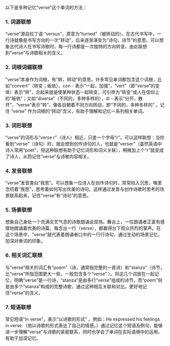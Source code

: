 以下是多种记忆“verse”这个单词的方法：

### 1. 词源联想
“verse”源自拉丁语 “versus”，原意为“turned”（被转动的）。在古代书写中，一行诗就像是书写方向的一次“转动”，后来逐渐演变为“诗句，诗节”的意思。可以想象古代诗人在书写诗歌时，每一行诗都是一次独特的方向转变，由此联想到“verse”与诗歌相关的含义。

### 2. 词根词缀联想
“verse”本身作为词根，有“转，转动”的意思。许多常见单词都包含这个词根，比如“convert”（转变；皈依），con - 表示“一起，加强”，“vert”（即“verse”的变体）表示“转”，合起来就是使某种状态一起转变，可引申为“转变”或人在信仰上的“皈依”；又如“diverse”（不同的，多种多样的），di - 表示“分开，散开”，“verse”表示“转”，像各自朝着不同方向转动，即“不同的，多种多样的” 。记住 “verse” 作为词根的“转动”含义，有助于理解和记忆一系列相关单词。

### 3. 词形联想
“verse”的词形与“verse r”（诗人）相近，只差一个字母“r”。可以这样联想：当你看到“verse”（诗句）时，就会想到创作诗句的人，也就是“verser”（虽然英语中诗人常用“poet”，但这种联想有助于记忆词形和词义关联），稍微加上个“r”就变成了诗人，从而记住“verse”与诗歌内容相关。

### 4. 发音联想
“verse”发音类似“我思”。可以想象一位诗人在创作诗句时，常常陷入沉思，嘴里念叨着“我思”，思考着如何写出优美的诗句。这样通过发音与创作诗歌时思考的场景联系起来，记住“verse”有“诗句”的意思。

### 5. 场景联想
想象自己身处一个充满文艺气息的诗歌朗诵会现场。舞台上，一位朗诵者正富有感情地朗诵着优美的诗篇，每念出一行（verse），都赢得台下观众热烈的掌声。在这个场景中，“verse”就代表着朗诵者口中的一行行诗句，通过生动的场景记忆，加深对单词的印象。

### 6. 相关词汇联想
与“verse”相关的词汇有“poem”（诗，通常指完整的一首诗）和“stanza”（诗节，比“verse”所指范围更大一些，一般包含多个“verse” ）。将这几个词放在一起记忆，明确“verse”是一行诗，“stanza”是由多行“verse”组成的诗节，而“poem”则是由多个“stanza”构成的完整诗歌，通过这种相互关联和对比，更好地记住“verse”的含义。

### 7. 短语联想
常见短语“in verse”，表示“以诗歌的形式” 。例如：He expressed his feelings in verse.（他以诗歌的形式表达了自己的情感。）通过记忆这个短语及例句，能够进一步理解“verse”与诗歌的紧密联系，同时也学会了单词在实际语境中的运用，有助于加深记忆。 